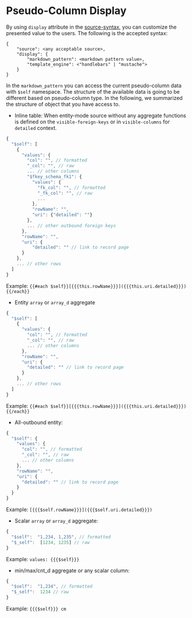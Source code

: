 # Pseudo-Column Display

By using `display` attribute in the [source-syntax](pseudo-columns.md), you can customize the presented value to the users. The following is the accepted syntax:

```
{
    "source": <any acceptable source>,
    "display": {
        "markdown_pattern": <markdown pattern value>,
        "template_engine": <"handlebars" | "mustache">
    }
}
```

In the `markdown_pattern` you can access the current pseudo-column data with `$self` namespace. The structure of the available data is going to be different based on pseudo-column type. In the following, we summarized the structure of object that you have access to.

<!-- TODO If you want to just look at some examples, go to the [examples](#examples) section. -->


- Inline table: When entity-mode source without any aggregate functions is defined on the `visible-foreign-keys` or in `visible-columns` for `detailed` context.

```javascript
{
  "$self": [
    {
      "values": {
        "col": "", // formatted
        "_col": "", // raw
        ... // other columns
        "$fkey_schema_fk1": {
          "values": {
            "fk_col": "", // formatted
            "_fk_col": "", // raw
            ...
          },
          "rowName": "",
          "uri": {"detailed": ""}
        },
        ... // other outbound foreign keys
      },
      "rowName": "",
      "uri": {
          "detailed": "" // link to record page
      }
    },
    ... // other rows
  ]
}
```
Example: `{{#each $self}}[{{{this.rowName}}}]({{{this.uri.detailed}}}){{/each}}`


- Entity `array` or `array_d` aggregate

```javascript
{
  "$self": [
    {
      "values": {
        "col": "", // formatted
        "_col": "", // raw
        ... // other columns
      },
      "rowName": "",
      "uri": {
        "detailed": "" // link to record page
      }
    },
    ... // other rows
  ]
}
```
Example: `{{#each $self}}[{{{this.rowName}}}]({{{this.uri.detailed}}}){{/each}}`


- All-outbound entity:

```javascript
{
  "$self": {
    "values": {
      "col": "", // formatted
      "_col": "", // raw
      ... // other columns
    },
    "rowName": "",
    "uri": {
      "detailed": "" // link to record page
    }
  }
}
```
Example: `[{{{$self.rowName}}}]({{{$self.uri.detailed}}})`


- Scalar `array` or `array_d` aggregate:

```javascript
{
  "$self":  "1,234, 1,235", // formatted
  "$_self":  [1234, 1235] // raw
}
```
Example: `values: {{{$self}}}`

- min/max/cnt_d aggregate or any scalar column:

```javascript
{
  "$self":  "1,234", // formatted
  "$_self":  1234 // raw
}
```
Example: `{{{$self}}} cm`

<!-- TODO
## Examples
-->
